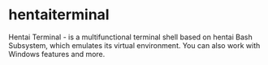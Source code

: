 # hentaiterminal
Hentai Terminal - is a multifunctional terminal shell based on hentai Bash Subsystem, which emulates its virtual environment. You can also work with Windows features and more.
